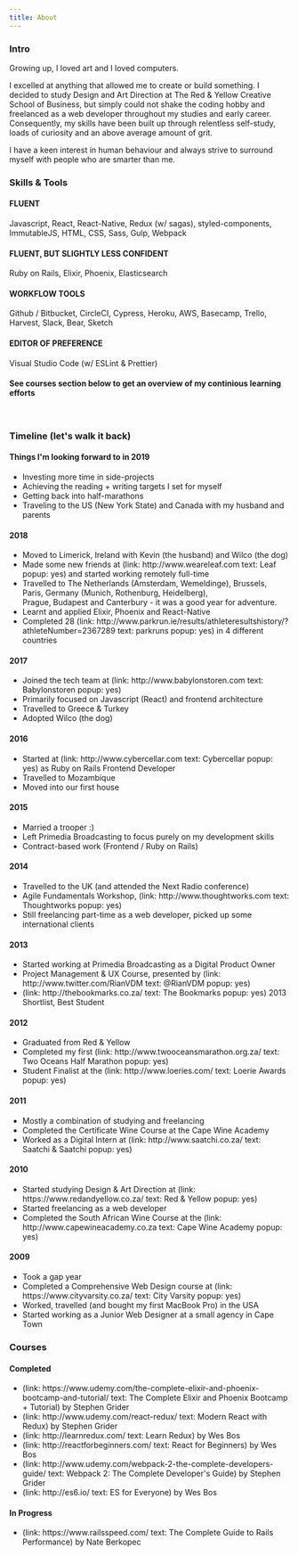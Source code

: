 ```yaml
---
title: About
---
```


### Intro

Growing up, I loved art and I loved computers.

I excelled at anything that allowed me to create or build something. I decided to study Design and Art Direction at The Red & Yellow Creative School of Business, but simply could not shake the coding hobby and freelanced as a web developer throughout my studies and early career. Consequently, my skills have been built up through relentless self-study, loads of curiosity and an above average amount of grit.

I have a keen interest in human behaviour and always strive to surround myself with people who are smarter than me.

### Skills & Tools

#### FLUENT

Javascript, React, React-Native, Redux (w/ sagas), styled-components, ImmutableJS, HTML, CSS, Sass, Gulp, Webpack

#### FLUENT, BUT SLIGHTLY LESS CONFIDENT

Ruby on Rails, Elixir, Phoenix, Elasticsearch

#### WORKFLOW TOOLS

Github / Bitbucket, CircleCI, Cypress, Heroku, AWS, Basecamp, Trello, Harvest, Slack, Bear, Sketch

#### EDITOR OF PREFERENCE

Visual Studio Code (w/ ESLint & Prettier)

#### See courses section below to get an overview of my continious learning efforts

<br>

### Timeline (let's walk it back)

#### Things I'm looking forward to in 2019

<ul class="disc">
  <li>Investing more time in side-projects</li>
  <li>Achieving the reading + writing targets I set for myself</li>
  <li>Getting back into half-marathons</li>
  <li>Traveling to the US (New York State) and Canada with my husband and parents</li>
</ul>

#### 2018

<ul class="disc">
  <li>Moved to Limerick, Ireland with Kevin (the husband) and Wilco (the dog)</li>
  <li>Made some new friends at (link: http://www.weareleaf.com text: Leaf popup: yes) and started working remotely full-time</li>
  <li>Travelled to The Netherlands (Amsterdam, Wemeldinge), Brussels, Paris, Germany (Munich, Rothenburg, Heidelberg), <br/>Prague, Budapest and Canterbury - it was a good year for adventure.</li> 
  <li>Learnt and applied Elixir, Phoenix and React-Native</li>
  <li>Completed 28 (link: http://www.parkrun.ie/results/athleteresultshistory/?athleteNumber=2367289 text: parkruns popup: yes) in 4 different countries</li>
</ul>

#### 2017

<ul class="disc">
  <li>Joined the tech team at (link: http://www.babylonstoren.com text: Babylonstoren popup: yes)</li>
  <li>Primarily focused on Javascript (React) and frontend architecture</li>
  <li>Travelled to Greece & Turkey</li>
  <li>Adopted Wilco (the dog)</li>
</ul>

#### 2016

<ul class="disc">
  <li>Started at (link: http://www.cybercellar.com text: Cybercellar popup: yes) as Ruby on Rails Frontend Developer</li>
  <li>Travelled to Mozambique</li>
  <li>Moved into our first house
</ul>

#### 2015

<ul class="disc">
  <li>Married a trooper :)</li>
  <li>Left Primedia Broadcasting to focus purely on my development skills</li>
  <li>Contract-based work (Frontend / Ruby on Rails)</li>
</ul>

#### 2014

<ul class="disc">
  <li>Travelled to the UK (and attended the  Next Radio conference)</li>
  <li>Agile Fundamentals Workshop, (link: http://www.thoughtworks.com text: Thoughtworks popup: yes)</li>
  <li>Still freelancing part-time as a web developer, picked up some international clients</li>
</ul>

#### 2013

<ul class="disc">
  <li>Started working at Primedia Broadcasting as a Digital Product Owner</li>
  <li>Project Management & UX Course, presented by (link: http://www.twitter.com/RianVDM text: @RianVDM popup: yes)</li>
  <li>(link: http://thebookmarks.co.za/ text: The Bookmarks popup: yes) 2013 Shortlist, Best Student</li>
</ul>

#### 2012

<ul class="disc">
  <li>Graduated from Red & Yellow</li>
  <li>Completed my first (link: http://www.twooceansmarathon.org.za/ text: Two Oceans Half Marathon popup: yes)</li>
  <li>Student Finalist at the (link: http://www.loeries.com/ text: Loerie Awards popup: yes)</li>
</ul>

#### 2011

<ul class="disc">
  <li>Mostly a combination of studying and freelancing</li>
  <li>Completed the Certificate Wine Course at the Cape Wine Academy</li>
  <li>Worked as a Digital Intern at (link: http://www.saatchi.co.za/ text: Saatchi & Saatchi popup: yes)</li>
</ul>

#### 2010

<ul class="disc">
  <li>Started studying Design & Art Direction at (link: https://www.redandyellow.co.za/ text: Red & Yellow popup: yes)</li>
  <li>Started freelancing as a web developer</li>
  <li>Completed the South African Wine Course at the (link: http://www.capewineacademy.co.za text: Cape Wine Academy popup: yes)</li>
</ul>

#### 2009

<ul class="disc">
  <li>Took a gap year</li>
  <li>Completed a Comprehensive Web Design course at (link: https://www.cityvarsity.co.za/ text: City Varsity popup: yes)</li>
  <li>Worked, travelled (and bought my first MacBook Pro) in the USA</li>
  <li>Started working as a Junior Web Designer at a small agency in Cape Town</li>
</ul>

### Courses

#### Completed

<ul class="disc">
  <li>(link: https://www.udemy.com/the-complete-elixir-and-phoenix-bootcamp-and-tutorial/ text: The Complete Elixir and Phoenix Bootcamp + Tutorial) by Stephen Grider</li>
  <li>(link: http://www.udemy.com/react-redux/ text: Modern React with Redux) by Stephen Grider</li>  
  <li>(link: http://learnredux.com/ text: Learn Redux) by Wes Bos</li>
  <li>(link: http://reactforbeginners.com/ text: React for Beginners) by Wes Bos</li>
  <li>(link: http://www.udemy.com/webpack-2-the-complete-developers-guide/ text: Webpack 2: The Complete Developer's Guide) by Stephen Grider</li>
  <li>(link: http://es6.io/ text: ES for Everyone) by Wes Bos</li>
</ul>

#### In Progress

<ul class="disc">
  <li>(link: https://www.railsspeed.com/ text: The Complete Guide to Rails Performance) by Nate Berkopec</li>
  <!-- li>(link: https://www.udemy.com/the-complete-react-native-and-redux-course text: The Complete React Native with Redux Course) by Stephen Grider</li>
  <li>(link: https://www.udemy.com/graphql-with-react-course/ text: GraphQL with React) by Stephen Grider</li -->
</ul>
